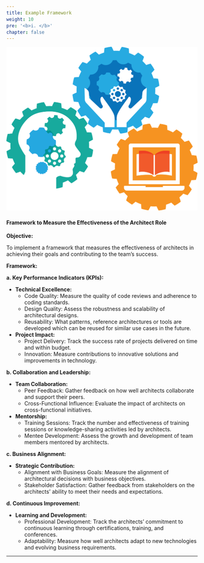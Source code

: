 ```yaml
---
title: Example Framework
weight: 10
pre: '<b>i. </b>'
chapter: false
---
```


![Framework](images/framework.png)

#### Framework to Measure the Effectiveness of the Architect Role

**Objective:**

To implement a framework that measures the effectiveness of architects in achieving their goals and contributing to the team’s success.

**Framework:**

**a. Key Performance Indicators (KPIs):**
- **Technical Excellence:**
  - Code Quality: Measure the quality of code reviews and adherence to coding standards.
  - Design Quality: Assess the robustness and scalability of architectural designs.
  - Reusability: What patterns, reference architectures or tools are developed which can be reused for similar use cases in the future.
- **Project Impact:**
  - Project Delivery: Track the success rate of projects delivered on time and within budget.
  - Innovation: Measure contributions to innovative solutions and improvements in technology.

**b. Collaboration and Leadership:**
- **Team Collaboration:**
  - Peer Feedback: Gather feedback on how well architects collaborate and support their peers.
  - Cross-Functional Influence: Evaluate the impact of architects on cross-functional initiatives.
- **Mentorship:**
  - Training Sessions: Track the number and effectiveness of training sessions or knowledge-sharing activities led by architects.
  - Mentee Development: Assess the growth and development of team members mentored by architects.

**c. Business Alignment:**
- **Strategic Contribution:**
  - Alignment with Business Goals: Measure the alignment of architectural decisions with business objectives.
  - Stakeholder Satisfaction: Gather feedback from stakeholders on the architects’ ability to meet their needs and expectations.

**d. Continuous Improvement:**
- **Learning and Development:**
  - Professional Development: Track the architects’ commitment to continuous learning through certifications, training, and conferences.
  - Adaptability: Measure how well architects adapt to new technologies and evolving business requirements.

---

